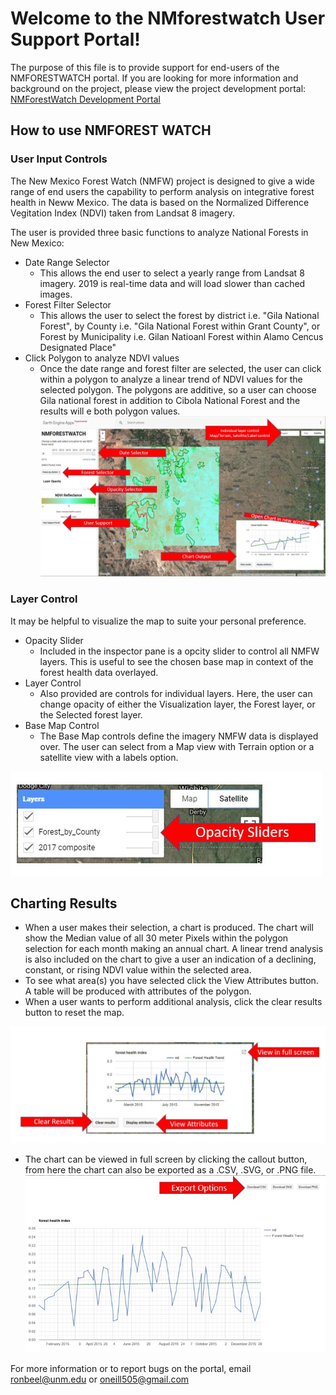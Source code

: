 # Welcome to the NMforestwatch User Support Portal!

The purpose of this file is to provide support for end-users of the NMFORESTWATCH portal. If you are looking for more information and background on the project, please view the project development portal: [NMForestWatch Development Portal](https://seanoneill505.github.io/NMforestwatch/DEVELOPMENT.html) 

## How to use NMFOREST WATCH
### User Input Controls
The New Mexico Forest Watch (NMFW) project is designed to give a wide range of end users the capability to perform analysis on integrative forest health in Neww Mexico.  The data is based on the Normalized Difference Vegitation Index (NDVI) taken from Landsat 8 imagery. 

The user is provided three basic functions to analyze National Forests in New Mexico:
* Date Range Selector
  * This allows the end user to select a yearly range from Landsat 8 imagery.  2019 is real-time data and will load slower than cached images. 
* Forest Filter Selector
  * This allows the user to select the forest by district i.e. "Gila National Forest",  by County i.e. "Gila National Forest within Grant County", or Forest by Municipality i.e. Gilan Natioanl Forest within Alamo Cencus Designated Place"
* Click Polygon to analyze NDVI values
  * Once the date range and forest filter are selected, the user can click within a polygon to analyze a linear trend of NDVI values for the selected polygon.  The polygons are additive, so a user can choose Gila national forest in addition to Cibola National Forest and the results will e both polygon values. 
  ![NMFW_View_tutorial](images/NMFW_overallview2.jpg)
  
### Layer Control
It may be helpful to visualize the map to suite your personal preference.  
 * Opacity Slider 
   * Included in the inspector pane is a opcity slider to control all NMFW layers.  This is useful to see the chosen base map in context of the forest health data overlayed.   
 * Layer Control
   * Also provided are controls for individual layers.  Here, the user can change opacity of either the Visualization layer, the Forest layer, or the Selected forest layer.  
* Base Map Control
  * The Base Map controls define the imagery NMFW data is displayed over.  The user can select from a Map view with Terrain option or a satellite view with a labels option. 


![NMFW_Layers](images/layer_control.jpg)
## Charting Results
* When a user makes their selection, a chart is produced.  The chart will show the Median value of all 30 meter Pixels within the polygon selection for each month making an annual chart.  A linear trend analysis is also included on the chart to give a user an indication of a declining, constant, or rising NDVI value within the selected area. 
* To see what area(s) you have selected click the View Attributes button.  A table will be produced with attributes of the polygon. 
* When a user wants to perform additional analysis, click the clear results button to reset the map. 

![NMFW_Char3](images/Charting3.jpg)
* The chart can be viewed in full screen by clicking the callout button, from here the chart can also be exported as a .CSV, .SVG, or .PNG file. 
![NMFW_Chart4](images/Charting5.jpg)

For more information or to report bugs on the portal, email ronbeel@unm.edu or oneill505@gmail.com
